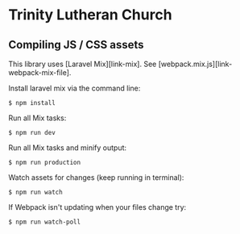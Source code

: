 # Trinity Lutheran Church

## Compiling JS / CSS assets
This library uses [Laravel Mix][link-mix]. See [webpack.mix.js][link-webpack-mix-file].

Install laravel mix via the command line:
``` 
$ npm install
```

Run all Mix tasks:
```
$ npm run dev
```

Run all Mix tasks and minify output:
```
$ npm run production
```
Watch assets for changes (keep running in terminal):
```
$ npm run watch
```

If Webpack isn't updating when your files change try:
```
$ npm run watch-poll
```

